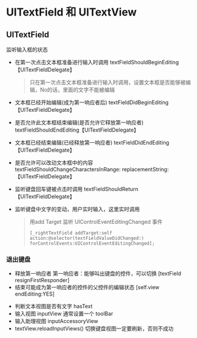 # UITextField 和 UITextView

## UITextField

监听输入框的状态

- 在第一次点击文本框准备进行输入时调用 textFieldShouldBeginEditing 【UITextFieldDelegate】

  > 只在第一次点击文本框准备进行输入时调用，设置文本框是否能够被编辑，No的话，里面的文字不能被编辑

- 文本框已经开始编辑(成为第一响应者后) textFieldDidBeginEditing【UITextFieldDelegate】

- 是否允许此文本框结束编辑(是否允许它释放第一响应者) textFieldShouldEndEditing【UITextFieldDelegate】

- 文本框已经结束编辑(已经释放第一响应者) textFieldDidEndEditing【UITextFieldDelegate】

- 是否允许可以改动文本框中的内容 textFieldShouldChangeCharactersInRange: replacementString:【UITextFieldDelegate】

- 监听键盘回车键被点击时调用 textFieldShouldReturn【UITextFieldDelegate】

- 监听键盘中文字的变动，用户实时输入，这里实时调用

  > 用add Target 监听 UIControlEventEditingChanged 事件
  >
  > ```
  > [_rightTextField addTarget:self action:@selector(textFieldValueDidChanged:) forControlEvents:UIControlEventEditingChanged];
  > ```

### 退出键盘

* 释放第一响应者
  第一响应者：能够叫出键盘的控件，可以切换
  [textField resignFirstResponder]
* 结束可能成为第一响应者的控件的父控件的编辑状态
  [self.view endEditing:YES]



- 判断文本视图是否有文字 hasText
- 输入视图 inputView 通常设置一个 toolBar
- 输入助理视图 inputAccessoryView 
- textView.reloadInputViews() 切换键盘视图一定要刷新，否则不成功